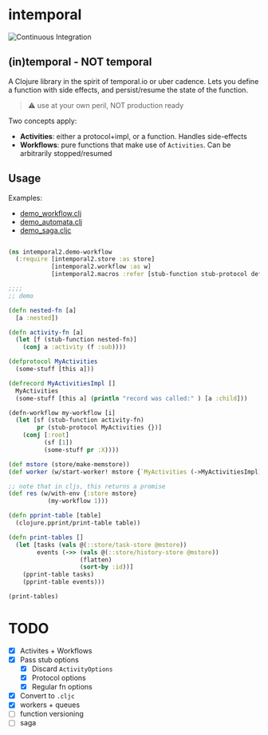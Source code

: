 # intemporal

![Continuous Integration](https://github.com/mping/intemporal/actions/workflows/clojure.yml/badge.svg)

## (in)temporal - NOT temporal

A Clojure library in the spirit of temporal.io or uber cadence.
Lets you define a function with side effects, and persist/resume the state of the function.

> :warning: use at your own peril, NOT production ready


Two concepts apply:
- **Activities**: either a protocol+impl, or a function. Handles side-effects
- **Workflows**: pure functions that make use of `Activities`. Can be arbitrarily stopped/resumed 

## Usage

Examples:
- [demo_workflow.clj](./dev/intemporal2/demo_workflow.clj)
- [demo_automata.clj](./dev/intemporal2/demo_automata.clj)
- [demo_saga.cljc](./dev/intemporal2/demo_saga.cljc)

```clojure

(ns intemporal2.demo-workflow
  (:require [intemporal2.store :as store]
            [intemporal2.workflow :as w]
            [intemporal2.macros :refer [stub-function stub-protocol defn-workflow]]))

;;;;
;; demo

(defn nested-fn [a]
  [a :nested])

(defn activity-fn [a]
  (let [f (stub-function nested-fn)]
    (conj a :activity (f :sub))))

(defprotocol MyActivities
  (some-stuff [this a]))

(defrecord MyActivitiesImpl []
  MyActivities
  (some-stuff [this a] (println "record was called:" ) [a :child]))

(defn-workflow my-workflow [i]
  (let [sf (stub-function activity-fn)
        pr (stub-protocol MyActivities {})]
    (conj [:root]
          (sf [1])
          (some-stuff pr :X))))

(def mstore (store/make-memstore))
(def worker (w/start-worker! mstore {`MyActivities (->MyActivitiesImpl)}))

;; note that in cljs, this returns a promise
(def res (w/with-env {:store mstore}
           (my-workflow 1)))

(defn pprint-table [table]
  (clojure.pprint/print-table table))

(defn print-tables []
  (let [tasks (vals @(::store/task-store @mstore))
        events (->> (vals @(::store/history-store @mstore))
                    (flatten)
                    (sort-by :id))]
    (pprint-table tasks)
    (pprint-table events)))

(print-tables)
```

# TODO

- [X] Activites + Workflows
- [x] Pass stub options
  - [x] Discard `ActivityOptions` 
  - [x] Protocol options
  - [x] Regular fn options
- [x] Convert to `.cljc` 
- [x] workers + queues
- [ ] function versioning
- [ ] saga
